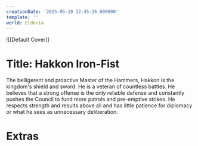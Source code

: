 ```yaml
---
creationDate: '2025-06-19 12:45:26.000000'
template: ''
world: Eldoria
---
```

![[Default Cover]]

# Title: Hakkon Iron-Fist

The belligerent and proactive Master of the Hammers, Hakkon is the kingdom's shield and sword. He is a veteran of countless battles. He believes that a strong offense is the only reliable defense and constantly pushes the Council to fund more patrols and pre-emptive strikes. He respects strength and results above all and has little patience for diplomacy or what he sees as unnecessary deliberation.







# Extras

